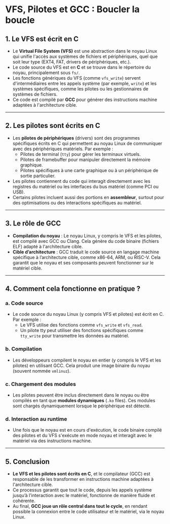 
# VFS, Pilotes et GCC : Boucler la boucle

## 1. Le VFS est écrit en C
- Le **Virtual File System (VFS)** est une abstraction dans le noyau Linux qui unifie l'accès aux systèmes de fichiers et périphériques, quel que soit leur type (EXT4, FAT, drivers de périphériques, etc.).
- Le code source du VFS est en **C** et se trouve dans le répertoire du noyau, principalement sous `fs/`.
- Les fonctions génériques du VFS (comme `vfs_write`) servent d'intermédiaires entre les appels système (par exemple, `write`) et les systèmes spécifiques, comme les pilotes ou les gestionnaires de systèmes de fichiers.
- Ce code est compilé par **GCC** pour générer des instructions machine adaptées à l'architecture cible.

---

## 2. Les pilotes sont écrits en C
- Les **pilotes de périphériques** (drivers) sont des programmes spécifiques écrits en C qui permettent au noyau Linux de communiquer avec des périphériques matériels. Par exemple :
  - Pilotes de terminal (`tty`) pour gérer les terminaux virtuels.
  - Pilotes de framebuffer pour manipuler directement la mémoire graphique.
  - Pilotes spécifiques à une carte graphique ou à un périphérique de sortie particulier.
- Les pilotes contiennent du code qui interagit directement avec les registres du matériel ou les interfaces du bus matériel (comme PCI ou USB).
- Certains pilotes incluent aussi des portions en **assembleur**, surtout pour des optimisations ou des interactions spécifiques au matériel.

---

## 3. Le rôle de GCC
- **Compilation du noyau** : Le noyau Linux, y compris le VFS et les pilotes, est compilé avec GCC ou Clang. Cela génère du code binaire (fichiers ELF) adapté à l'architecture cible.
- **Cible d’architecture** : GCC traduit le code source en langage machine spécifique à l’architecture cible, comme x86-64, ARM, ou RISC-V. Cela garantit que le noyau et ses composants peuvent fonctionner sur le matériel cible.

---

## 4. Comment cela fonctionne en pratique ?
### a. Code source
- Le code source du noyau Linux (y compris VFS et pilotes) est écrit en C. Par exemple :
  - Le VFS utilise des fonctions comme `vfs_write` et `vfs_read`.
  - Un pilote tty peut utiliser des fonctions spécifiques comme `tty_write` pour transmettre les données au matériel.

### b. Compilation
- Les développeurs compilent le noyau en entier (y compris le VFS et les pilotes) en utilisant GCC. Cela produit une image binaire du noyau (souvent nommée `vmlinuz`).

### c. Chargement des modules
- Les pilotes peuvent être inclus directement dans le noyau ou être compilés en tant que **modules dynamiques** (`.ko` files). Ces modules sont chargés dynamiquement lorsque le périphérique est détecté.

### d. Interaction au runtime
- Une fois que le noyau est en cours d'exécution, le code binaire compilé des pilotes et du VFS s'exécute en mode noyau et interagit avec le matériel via des instructions machine.

---

## 5. Conclusion
- **Le VFS et les pilotes sont écrits en C**, et le compilateur (GCC) est responsable de les transformer en instructions machine adaptées à l'architecture cible.
- Ce processus garantit que tout le code, depuis les appels système jusqu’à l’interaction avec le matériel, fonctionne de manière fluide et cohérente.
- Au final, **GCC joue un rôle central dans tout le cycle**, en rendant possible la connexion entre le code utilisateur et le matériel, via le noyau Linux.
